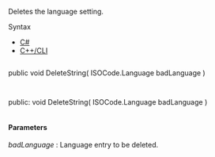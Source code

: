 Deletes the language setting.

Syntax

* [C#](#i-syntax-CS)
* [C++/CLI](#i-syntax-CPP2005)

```
```
public void DeleteString( 
   ISOCode.Language badLanguage
)
```
```

```
```
public:
void DeleteString( 
   ISOCode.Language badLanguage
)
```
```

#### Parameters

*badLanguage*
:   Language entry to be deleted.

